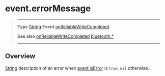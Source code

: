 # event.errorMessage

> --------------------- ------------------------------------------------------------------------------------------
> __Type__              [String](https://docs.coronalabs.com/api/type/String.html)
> __Event__             [onReliableWriteCompleted](/plugin/bluetooth/type/Gatt/event/onReliableWriteCompleted/)


> __See also__          [onReliableWriteCompleted](/plugin/bluetooth/type/Gatt/event/onReliableWriteCompleted/)
>						[bluetooth.*](/plugin/bluetooth/)
> --------------------- ------------------------------------------------------------------------------------------

## Overview

[String](https://docs.coronalabs.com/api/type/String.html) description of an error when [event.isError](/plugin/bluetooth/type/Gatt/event/onReliableWriteCompleted/isError) is `true`, `nil` otherwise.